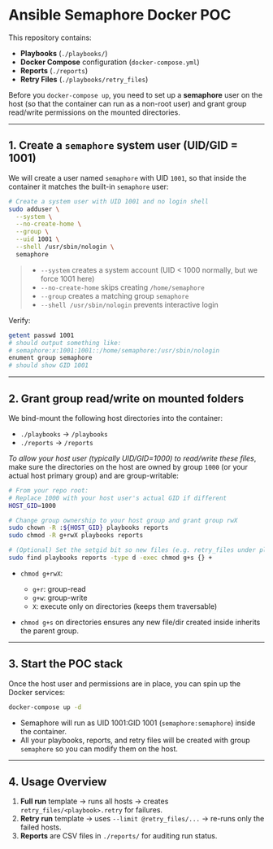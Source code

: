 # Ansible Semaphore Docker POC

This repository contains:

* **Playbooks** (`./playbooks/`)
* **Docker Compose** configuration (`docker-compose.yml`)
* **Reports** (`./reports`)
* **Retry Files** (`./playbooks/retry_files`)

Before you `docker-compose up`, you need to set up a **semaphore** user on the host (so that the container can run as a non-root user) and grant group read/write permissions on the mounted directories.

---

## 1. Create a `semaphore` system user (UID/GID = 1001)

We will create a user named `semaphore` with UID `1001`, so that inside the container it matches the built-in `semaphore` user:

```bash
# Create a system user with UID 1001 and no login shell
sudo adduser \
  --system \
  --no-create-home \
  --group \
  --uid 1001 \
  --shell /usr/sbin/nologin \
  semaphore
```

> * `--system` creates a system account (UID < 1000 normally, but we force 1001 here)
> * `--no-create-home` skips creating `/home/semaphore`
> * `--group` creates a matching group `semaphore`
> * `--shell /usr/sbin/nologin` prevents interactive login

Verify:

```bash
getent passwd 1001
# should output something like:
# semaphore:x:1001:1001::/home/semaphore:/usr/sbin/nologin
enument group semaphore
# should show GID 1001
```

---

## 2. Grant group read/write on mounted folders

We bind-mount the following host directories into the container:

* `./playbooks` → `/playbooks`
* `./reports`   → `/reports`

*To allow your host user (typically UID/GID=1000) to read/write these files*, make sure the directories on the host are owned by group `1000` (or your actual host primary group) and are group-writable:

```bash
# From your repo root:
# Replace 1000 with your host user's actual GID if different
HOST_GID=1000

# Change group ownership to your host group and grant group rwX
sudo chown -R :${HOST_GID} playbooks reports
sudo chmod -R g+rwX playbooks reports

# (Optional) Set the setgid bit so new files (e.g. retry_files under playbooks/) inherit the group:
sudo find playbooks reports -type d -exec chmod g+s {} +
```

* `chmod g+rwX`:

  * `g+r`: group-read
  * `g+w`: group-write
  * `X`: execute only on directories (keeps them traversable)

* `chmod g+s` on directories ensures any new file/dir created inside inherits the parent group.

---

## 3. Start the POC stack

Once the host user and permissions are in place, you can spin up the Docker services:

```bash
docker-compose up -d
```

* Semaphore will run as UID 1001\:GID 1001 (`semaphore:semaphore`) inside the container.
* All your playbooks, reports, and retry files will be created with group `semaphore` so you can modify them on the host.

---

## 4. Usage Overview

1. **Full run** template → runs all hosts → creates `retry_files/<playbook>.retry` for failures.
2. **Retry run** template → uses `--limit @retry_files/...` → re-runs only the failed hosts.
3. **Reports** are CSV files in `./reports/` for auditing run status.


